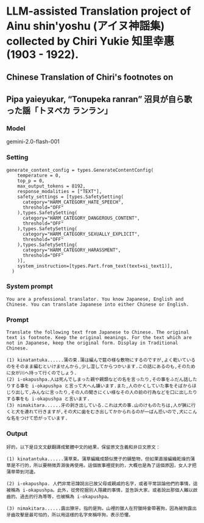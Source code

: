# LLM-assisted Translation project of Ainu shin'yoshu (アイヌ神謡集) collected by Chiri Yukie 知里幸惠 (1903 - 1922).

## Chinese Translation of Chiri's footnotes on

## Pipa yaieyukar, “Tonupeka ranran” 沼貝が自ら歌った謡「トヌペカ ランラン」

### Model
gemini-2.0-flash-001

### Setting
```
generate_content_config = types.GenerateContentConfig(
    temperature = 0,
    top_p = 0,
    max_output_tokens = 8192,
    response_modalities = ["TEXT"],
    safety_settings = [types.SafetySetting(
      category="HARM_CATEGORY_HATE_SPEECH",
      threshold="OFF"
    ),types.SafetySetting(
      category="HARM_CATEGORY_DANGEROUS_CONTENT",
      threshold="OFF"
    ),types.SafetySetting(
      category="HARM_CATEGORY_SEXUALLY_EXPLICIT",
      threshold="OFF"
    ),types.SafetySetting(
      category="HARM_CATEGORY_HARASSMENT",
      threshold="OFF"
    )],
    system_instruction=[types.Part.from_text(text=si_text1)],
  )
```

### System prompt
```
You are a professional translator. You know Japanese, English and Chinese. You can translate Japanese into either Chinese or English.
```

### Prompt
```
Translate the following text from Japanese to Chinese. The original text is footnote. Keep the original meanings. For the text which are not in Japanese, keep the original form. Display in Traditional Chinese.

(1) kinatantuka......蒲の束.蒲は編んで筵の様な敷物にするのですが,よく乾いているのをそのまま編むといけませんから,少し湿してからつかいます.この話にあるのも,そのために女が川へ持って行くのでしょう.
(2) i-okapushpa.人は死んでしまった親や親類などの名を言ったり,その事をふだん話したりする事を i-okapushpa と言って大へん嫌います.また,人のかくしていた事をそばからほじり出して,みんなに言ったり,その人の聞きにくい様なその人の前の行為などを口に出したりする事をも i-okapushpa と言います.
(3) nimakitara......牙の剥き出している.これは犬の事.山のけものたちは,人が猟に行くと犬を連れて行きますが,その犬に歯をむき出してかかられるのが一ばん恐いので,犬にこんな名をつけて恐がっています.
```

### Output
```
好的，以下是日文文獻翻譯成繁體中文的結果，保留原文含義和非日文原文：

(1) kinatantuka......蒲草束。蒲草編織成類似蓆子的鋪墊物，但如果直接編織乾燥的蒲草是不行的，所以要稍微弄濕後再使用。這個故事裡提到的，大概也是為了這個原因，女人才把蒲草帶到河邊。

(2) i-okapushpa. 人們非常忌諱說出已故父母或親戚的名字，或者平常談論他們的事情，這被稱為 i-okapushpa。此外，從旁挖掘別人隱藏的事情，並告訴大家，或者說出那個人難以啟齒的、過去的行為等等，也被稱為 i-okapushpa。

(3) nimakitara......露出獠牙。指的是狗。山裡的獵人在狩獵時會帶著狗，因為被狗露出牙齒攻擊是最可怕的，所以用這樣的名字來稱呼狗，表示恐懼。

```